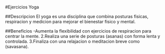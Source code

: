 #Ejercicios Yoga

##Descripcion
El yoga es una disciplina que combina posturas fisicas, respiracion y medicion para mejorar el bienestar fisico y mental.

##Beneficios
-Aumenta la flexibilidad con ejercicios de respiracion para centrar la mente.
2.Realiza una serie de posturas (asanas) con forma lenta y controlada.
3.Finaliza con una relajacion o meditacion breve como (savasana).

